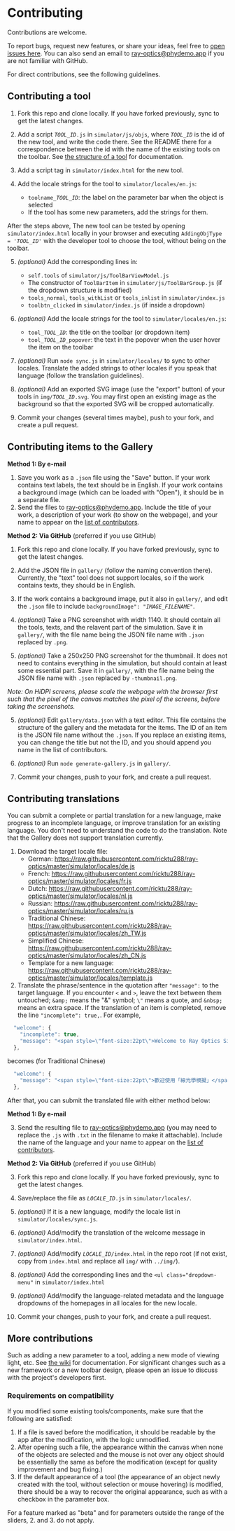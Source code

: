 # Contributing

Contributions are welcome.

To report bugs, request new features, or share your ideas, feel free to [open issues here](https://github.com/ricktu288/ray-optics/issues).  You can also send an email to ray-optics@phydemo.app if you are not familiar with GitHub.

For direct contributions, see the following guidelines.

## Contributing a tool

1. Fork this repo and clone locally. If you have forked previously, sync to get the latest changes.

2. Add a script <code><var>TOOL_ID</var>.js</code> in `simulator/js/objs`, where <code><var>TOOL_ID</var></code> is the id of the new tool, and write the code there. See the README there for a correspondence between the id with the name of the existing tools on the toolbar. See [the structure of a tool](https://github.com/ricktu288/ray-optics/wiki/The-structure-of-a-tool-(obj)) for documentation.

3. Add a script tag in `simulator/index.html` for the new tool.

4. Add the locale strings for the tool to `simulator/locales/en.js`:
   - <code>toolname_<var>TOOL_ID</var></code>: the label on the parameter bar when the object is selected
   - If the tool has some new parameters, add the strings for them.

After the steps above, The new tool can be tested by opening `simulator/index.html` locally in your browser and executing <code>AddingObjType = '<var>TOOL_ID</var>'</code> with the developer tool to choose the tool, without being on the toolbar.

5. _(optional)_ Add the corresponding lines in:
   - `self.tools` of `simulator/js/ToolBarViewModel.js`
   - The constructor of `ToolBarItem` in `simulator/js/ToolBarGroup.js` (if the dropdown structure is modified)
   - `tools_normal`, `tools_withList` or `tools_inlist` in `simulator/index.js`
   - `toolbtn_clicked` in `simulator/index.js` (if inside a dropdown)

6. _(optional)_ Add the locale strings for the tool to `simulator/locales/en.js`:
   - <code>tool_<var>TOOL_ID</var></code>: the title on the toolbar (or dropdown item)
   - <code>tool_<var>TOOL_ID</var>_popover</code>: the text in the popover when the user hover the item on the toolbar

7. _(optional)_ Run `node sync.js` in `simulator/locales/` to sync to other locales. Translate the added strings to other locales if you speak that language (follow the translation guidelines).

8. _(optional)_ Add an exported SVG image (use the "export" button) of your tools in <code>img/<var>TOOL_ID</var>.svg</code>. You may first open an existing image as the background so that the exported SVG will be cropped automatically.

9. Commit your changes (several times maybe), push to your fork, and create a pull request.

## Contributing items to the Gallery

**Method 1: By e-mail**

1. Save you work as a `.json` file using the "Save" button. If your work contains text labels, the text should be in English. If your work contains a background image (which can be loaded with "Open"), it should be in a separate file.
2. Send the files to ray-optics@phydemo.app. Include the title of your work, a description of your work (to show on the webpage), and your name to appear on the [list of contributors](https://phydemo.app/ray-optics/about).

**Method 2: Via GitHub** (preferred if you use GitHub)

1. Fork this repo and clone locally. If you have forked previously, sync to get the latest changes.

2. Add the JSON file in `gallery/` (follow the naming convention there). Currently, the "text" tool does not support locales, so if the work contains texts, they should be in English.

3. If the work contains a background image, put it also in `gallery/`, and edit the `.json` file to include <code>backgroundImage": "<var>IMAGE_FILENAME</var>"</code>.

4. _(optional)_ Take a PNG screenshot with width 1140. It should contain all the tools, texts, and the relavent part of the simulation. Save it in `gallery/`, with the file name being the JSON file name with `.json` replaced by `.png`.

5. _(optional)_ Take a 250x250 PNG screenshot for the thumbnail. It does not need to contains everything in the simulation, but should contain at least some essential part. Save it in `gallery/`, with the file name being the JSON file name with `.json` replaced by `-thumbnail.png`.

_Note: On HiDPI screens, please scale the webpage with the browser first such that the pixel of the canvas matches the pixel of the screens, before taking the screenshots._

5. _(optional)_ Edit `gallery/data.json` with a text editor. This file contains the structure of the gallery and the metadata for the items. The ID of an item is the JSON file name without the `.json`. If you replace an existing items, you can change the title but not the ID, and you should append you name in the list of contributors.

6. _(optional)_ Run `node generate-gallery.js` in `gallery/`.

7. Commit your changes, push to your fork, and create a pull request.

## Contributing translations

You can submit a complete or partial translation for a new language, make progress to an incomplete language, or improve translation for an existing language. You don't need to understand the code to do the translation. Note that the Gallery does not support translation currently.
1. Download the target locale file:
   - German: https://raw.githubusercontent.com/ricktu288/ray-optics/master/simulator/locales/de.js
   - French: https://raw.githubusercontent.com/ricktu288/ray-optics/master/simulator/locales/fr.js
   - Dutch: https://raw.githubusercontent.com/ricktu288/ray-optics/master/simulator/locales/nl.js
   - Russian: https://raw.githubusercontent.com/ricktu288/ray-optics/master/simulator/locales/ru.js
   - Traditional Chinese: https://raw.githubusercontent.com/ricktu288/ray-optics/master/simulator/locales/zh_TW.js
   - Simplified Chinese: https://raw.githubusercontent.com/ricktu288/ray-optics/master/simulator/locales/zh_CN.js
   - Template for a new language:  https://raw.githubusercontent.com/ricktu288/ray-optics/master/simulator/locales/template.js
2. Translate the phrase/sentence in the quotation after `"message":` to the target language. If you encounter `<` and `>`, leave the text between them untouched; `&amp;` means the "&" symbol; `\"` means a quote, and `&nbsp;` means an extra space.  If the translation of an item is completed, remove the line `"incomplete": true,`. For example,
```javascript
  "welcome": {
    "incomplete": true,
    "message": "<span style=\"font-size:22pt\">Welcome to Ray Optics Simulation</span><br>To add an optical component, select a tool and click the blank space.<br>To load an example, please <a href=\"https://phydemo.app/ray-optics/gallery/\">go to the Gallery page</a>."
  },
```
becomes (for Traditional Chinese)
```javascript
  "welcome": {
    "message": "<span style=\"font-size:22pt\">歡迎使用「線光學模擬」</span><br>若要加入光學元件，請選擇工具並點擊空白處。<br>若要載入範例，<a href=\"https://phydemo.app/ray-optics/gallery/\">請前往「作品集」頁面</a>。"
  },

```
After that, you can submit the translated file with either method below:

**Method 1: By e-mail**

3. Send the resulting file to ray-optics@phydemo.app (you may need to replace the `.js` with `.txt` in the filename to make it attachable). Include the name of the language and your name to appear on the [list of contributors](https://phydemo.app/ray-optics/about).

**Method 2: Via GitHub** (preferred if you use GitHub)

3. Fork this repo and clone locally. If you have forked previously, sync to get the latest changes.

4. Save/replace the file as <code><var>LOCALE_ID</var>.js</code> in `simulator/locales/`.
5. _(optional)_ If it is a new language, modify the locale list in `simulator/locales/sync.js`.
6. _(optional)_ Add/modify the translation of the welcome message in `simulator/index.html`.
7. _(optional)_ Add/modify <code><var>LOCALE_ID</var>/index.html</code> in the repo root (if not exist, copy from `index.html` and replace all `img/` with `../img/`).
8. _(optional)_ Add the corresponding lines and the `<ul class="dropdown-menu"` in `simulator/index.html`
9. _(optional)_ Add/modify the language-related metadata and the language dropdowns of the homepages in all locales for the new locale.

10. Commit your changes, push to your fork, and create a pull request.

## More contributions

Such as adding a new parameter to a tool, adding a new mode of viewing light, etc. See [the wiki](https://github.com/ricktu288/ray-optics/wiki) for documentation. For significant changes such as a new framework or a new toolbar design, please open an issue to discuss with the project's developers first.

### Requirements on compatibility

If you modified some existing tools/components, make sure that the following are satisfied:

1. If a file is saved before the modification, it should be readable by the app after the modification, with the logic unmodified.
2. After opening such a file, the appearance within the canvas when none of the objects are selected and the mouse is not over any object should be essentially the same as before the modification (except for quality improvement and bug fixing.)
3. If the default appearance of a tool (the appearance of an object newly created with the tool, without selection or mouse hovering) is modified, there should be a way to recover the original appearance, such as with a checkbox in the parameter box.

For a feature marked as "beta" and for parameters outside the range of the sliders, 2. and 3. do not apply.
